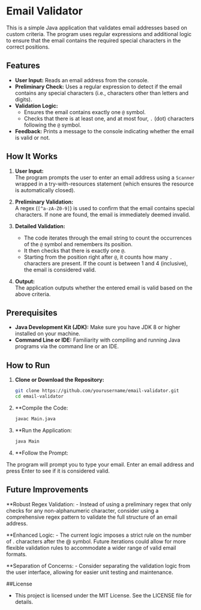 # Email Validator

This is a simple Java application that validates email addresses based on custom criteria. The program uses regular expressions and additional logic to ensure that the email contains the required special characters in the correct positions.

## Features

- **User Input:** Reads an email address from the console.
- **Preliminary Check:** Uses a regular expression to detect if the email contains any special characters (i.e., characters other than letters and digits).
- **Validation Logic:** 
  - Ensures the email contains exactly one `@` symbol.
  - Checks that there is at least one, and at most four, `.` (dot) characters following the `@` symbol.
- **Feedback:** Prints a message to the console indicating whether the email is valid or not.

## How It Works

1. **User Input:**  
   The program prompts the user to enter an email address using a `Scanner` wrapped in a try-with-resources statement (which ensures the resource is automatically closed).

2. **Preliminary Validation:**  
   A regex (`[^a-zA-Z0-9]`) is used to confirm that the email contains special characters. If none are found, the email is immediately deemed invalid.

3. **Detailed Validation:**  
   - The code iterates through the email string to count the occurrences of the `@` symbol and remembers its position.
   - It then checks that there is exactly one `@`.
   - Starting from the position right after `@`, it counts how many `.` characters are present. If the count is between 1 and 4 (inclusive), the email is considered valid.

4. **Output:**  
   The application outputs whether the entered email is valid based on the above criteria.

## Prerequisites

- **Java Development Kit (JDK):** Make sure you have JDK 8 or higher installed on your machine.
- **Command Line or IDE:** Familiarity with compiling and running Java programs via the command line or an IDE.

## How to Run

1. **Clone or Download the Repository:**

   ```bash
   git clone https://github.com/yourusername/email-validator.git
   cd email-validator

2. **Compile the Code:

   ```bash
   javac Main.java

3. **Run the Application:

   ```bash
   java Main

4. **Follow the Prompt:

The program will prompt you to type your email. Enter an email address and press Enter to see if it is considered valid.


## Future Improvements
   **Robust Regex Validation:
    - Instead of using a preliminary regex that only checks for any non-alphanumeric character, consider using a comprehensive regex pattern to validate the full structure of an email address.

   **Enhanced Logic:
    - The current logic imposes a strict rule on the number of . characters after the @ symbol. Future iterations could allow for more flexible validation rules to accommodate a wider range of valid email formats.

   **Separation of Concerns:
    - Consider separating the validation logic from the user interface, allowing for easier unit testing and maintenance.

##License
  - This project is licensed under the MIT License. See the LICENSE file for details.
